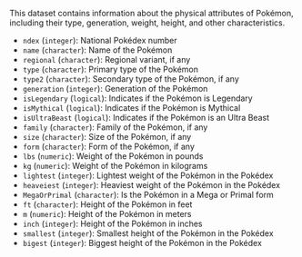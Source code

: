This dataset contains information about the physical attributes of Pokémon, including their type, generation, weight, height, and other characteristics.
- `ndex` (`integer`): National Pokédex number
- `name` (`character`): Name of the Pokémon
- `regional` (`character`): Regional variant, if any
- `type` (`character`): Primary type of the Pokémon
- `type2` (`character`): Secondary type of the Pokémon, if any
- `generation` (`integer`): Generation of the Pokémon
- `isLegendary` (`logical`): Indicates if the Pokémon is Legendary
- `isMythical` (`logical`): Indicates if the Pokémon is Mythical
- `isUltraBeast` (`logical`): Indicates if the Pokémon is an Ultra Beast
- `family` (`character`): Family of the Pokémon, if any
- `size` (`character`): Size of the Pokémon, if any
- `form` (`character`): Form of the Pokémon, if any
- `lbs` (`numeric`): Weight of the Pokémon in pounds
- `kg` (`numeric`): Weight of the Pokémon in kilograms
- `lightest` (`integer`): Lightest weight of the Pokémon in the Pokédex
- `heaveiest` (`integer`): Heaviest weight of the Pokémon in the Pokédex
- `MegaOrPrimal` (`character`): Is the Pokémon in a Mega or Primal form
- `ft` (`character`): Height of the Pokémon in feet
- `m` (`numeric`): Height of the Pokémon in meters
- `inch` (`integer`): Height of the Pokémon in inches
- `smallest` (`integer`): Smallest height of the Pokémon in the Pokédex
- `bigest` (`integer`): Biggest height of the Pokémon in the Pokédex

